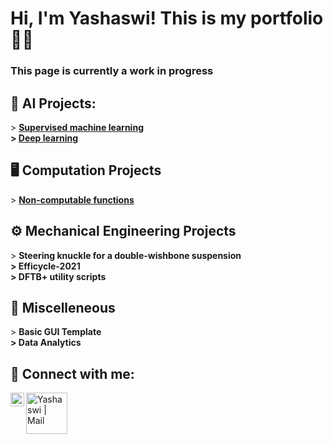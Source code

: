 <h1>Hi, I'm Yashaswi! This is my portfolio👨‍💻 <br/>
<h3> This page is currently a work in progress<h3/>

<h2>🤖 AI Projects:</h2>
  > <b><a href = "https://github.com/y-sood/supervisedmachinelearning">Supervised machine learning</a><br/>
  > <a href = "https://github.com/y-sood/neuralnetwork">Deep learning</a></b><br/>
<h2>🖥️ Computation Projects</h2>
  > <b><a href = "https://github.com/y-sood/ncfunctions">Non-computable functions</a></b><br/>
<h2>⚙️ Mechanical Engineering Projects</h2>
  > <b>Steering knuckle for a double-wishbone suspension <br/>
  >  Efficycle-2021 <br/>
  >  DFTB+ utility scripts </b><br/>
<h2>🔀 Miscelleneous</h2>
  > <b>Basic GUI Template<br/>
  > Data Analytics</b><br/>
<h2> 🤳 Connect with me:</h2>

[<img align="left" alt="Yashaswi | LinkedIn" width="22px" src="https://cdn.jsdelivr.net/npm/simple-icons@v3/icons/linkedin.svg" />][linkedin]
[<img align="left" alt="Yashaswi | Mail" width="66px" src="https://img.shields.io/badge/Gmail-D14836?style=for-the-badge&logo=gmail&logoColor=white" />][mail]

[linkedin]: https://linkedin.com/in/yashaswi-sood
[mail]: mailto:yashaswisood@gmail.com
